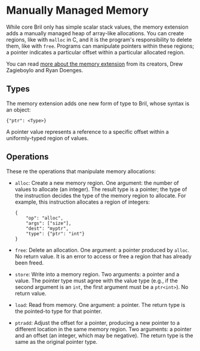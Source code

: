 Manually Managed Memory
=======================

While core Bril only has simple scalar stack values, the memory extension adds a manually managed heap of array-like allocations.
You can create regions, like with `malloc` in C, and it is the program's responsibility to delete them, like with `free`.
Programs can manipulate pointers within these regions; a pointer indicates a particular offset within a particular allocated region.

You can read [more about the memory extension][memblog] from its creators, Drew Zagieboylo and Ryan Doenges.

[memblog]: ThreadPoolExecutor

Types
-----

The memory extension adds one new form of type to Bril, whose syntax is an object:

    {"ptr": <Type>}

A pointer value represents a reference to a specific offset within a uniformly-typed region of values.

Operations
----------

These re the operations that manipulate memory allocations:

* `alloc`: Create a new memory region. One argument: the number of values to allocate (an integer). The result type is a pointer; the type of the instruction decides the type of the memory region to allocate. For example, this instruction allocates a region of integers:

      {
          "op": "alloc",
          "args": ["size"],
          "dest": "myptr",
          "type": {"ptr": "int"}
      }

* `free`: Delete an allocation. One argument: a pointer produced by `alloc`. No return value. It is an error to access or free a region that has already been freed.
* `store`: Write into a memory region. Two arguments: a pointer and a value. The pointer type must agree with the value type (e.g., if the second argument is an `int`, the first argument must be a `ptr<int>`). No return value.
* `load`: Read from memory. One argument: a pointer. The return type is the pointed-to type for that pointer.
* `ptradd`: Adjust the offset for a pointer, producing a new pointer to a different location in the same memory region. Two arguments: a pointer and an offset (an integer, which may be negative). The return type is the same as the original pointer type.
